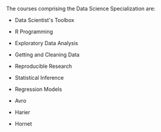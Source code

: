The courses comprising the Data Science Specialization are:


* Data Scientist's Toolbox

* R Programming
* Exploratory Data Analysis

* Getting and Cleaning Data
* Reproducible Research

* Statistical Inference

* Regression Models
* Avro
* Harier
* Hornet